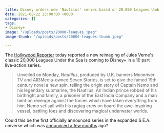 ```yaml
---
title: Disney orders new 'Nautilus' series based on 20,000 Leagues Under The Sea
date: 2021-08-22 23:00:00 +0000
categories: []
tags:
- Disney+
image: "/uploads/posts/20000-leagues.jpeg"
image-thumb: "/uploads/posts/20000-leagues-thumb.jpeg"

---
```

The [Hollywood Reporter](https://www.hollywoodreporter.com/tv/tv-news/disney-nautilus-20000-leagues-under-sea-adaptation-1235001471/) today reported a new reimaging of Jules Verne's classic 20,000 Leagues Under the Sea is coming to Disney+ in a 10 part live-action series.

> Unveiled on Monday, _Nautilus_, produced by U.K. banners Moonriver TV and All3Media-owned Seven Stories, is set to give the famed 19th century novel a new spin, telling the origin story of Captain Nemo and his legendary submarine, the Nautilus. An Indian prince robbed of his birthright and family, a prisoner of the East India Company and a man bent on revenge against the forces which have taken everything from him, Nemo set sail with his ragtag crew on board the awe-inspiring vessel, battling foes and discovering magical underwater worlds.

Could this be the first officially announced series in the expanded S.E.A. universe which was [announced a few months]() ago?